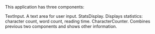 This application has three components:

TextInput. A text area for user input.
StatsDisplay. Displays statistics: character count, word count, reading time.
CharacterCounter. Combines previous two components and shows other information.

